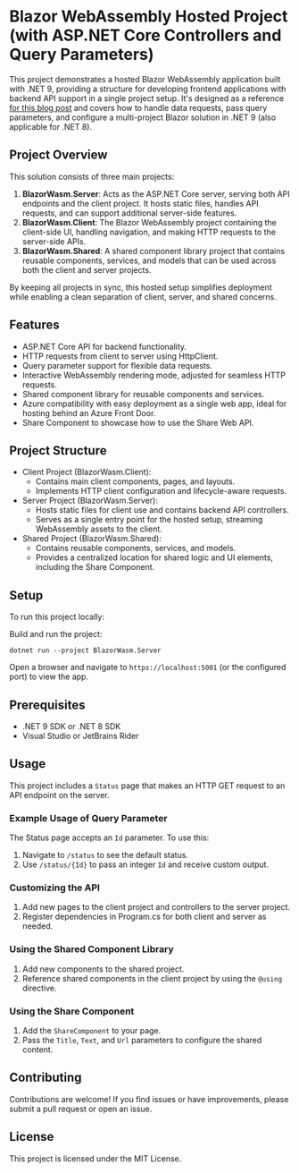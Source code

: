 # Blazor WebAssembly Hosted Project (with ASP.NET Core Controllers and Query Parameters)
This project demonstrates a hosted Blazor WebAssembly application built with .NET 9, providing a structure for developing frontend applications with backend API support in a single project setup.
It's designed as a reference [for this blog post](https://medium.com/@mariusschroeder/getting-started-with-blazor-webassembly-hosted-on-net-9-an-adventure-in-modern-web-hosting-74ab5563064d) and covers how to handle data requests, pass query parameters, and configure a multi-project Blazor solution in .NET 9 (also applicable for .NET 8).

## Project Overview
This solution consists of three main projects:

1. __BlazorWasm.Server__: Acts as the ASP.NET Core server, serving both API endpoints and the client project. It hosts static files, handles API requests, and can support additional server-side features.
2. __BlazorWasm.Client__: The Blazor WebAssembly project containing the client-side UI, handling navigation, and making HTTP requests to the server-side APIs.
3. __BlazorWasm.Shared__: A shared component library project that contains reusable components, services, and models that can be used across both the client and server projects.

By keeping all projects in sync, this hosted setup simplifies deployment while enabling a clean separation of client, server, and shared concerns.

## Features
- ASP.NET Core API for backend functionality.
- HTTP requests from client to server using HttpClient.
- Query parameter support for flexible data requests.
- Interactive WebAssembly rendering mode, adjusted for seamless HTTP requests.
- Shared component library for reusable components and services.
- Azure compatibility with easy deployment as a single web app, ideal for hosting behind an Azure Front Door.
- Share Component to showcase how to use the Share Web API.

## Project Structure
- Client Project (BlazorWasm.Client):
  - Contains main client components, pages, and layouts.
  - Implements HTTP client configuration and lifecycle-aware requests.
- Server Project (BlazorWasm.Server):
  - Hosts static files for client use and contains backend API controllers.
  - Serves as a single entry point for the hosted setup, streaming WebAssembly assets to the client.
- Shared Project (BlazorWasm.Shared):
  - Contains reusable components, services, and models.
  - Provides a centralized location for shared logic and UI elements, including the Share Component.

## Setup
To run this project locally:

Build and run the project:

`dotnet run --project BlazorWasm.Server`

Open a browser and navigate to `https://localhost:5001` (or the configured port) to view the app.

## Prerequisites
- .NET 9 SDK or .NET 8 SDK
- Visual Studio or JetBrains Rider

## Usage
This project includes a `Status` page that makes an HTTP GET request to an API endpoint on the server.

### Example Usage of Query Parameter
The Status page accepts an `Id` parameter. To use this:

1. Navigate to `/status` to see the default status.
2. Use `/status/{Id}` to pass an integer `Id` and receive custom output.

### Customizing the API
1. Add new pages to the client project and controllers to the server project.
2. Register dependencies in Program.cs for both client and server as needed.

### Using the Shared Component Library
1. Add new components to the shared project.
2. Reference shared components in the client project by using the `@using` directive.

### Using the Share Component
1. Add the `ShareComponent` to your page.
2. Pass the `Title`, `Text`, and `Url` parameters to configure the shared content.

## Contributing
Contributions are welcome! If you find issues or have improvements, please submit a pull request or open an issue.

## License
This project is licensed under the MIT License.
